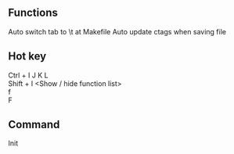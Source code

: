 ## Functions
Auto switch tab to \t at Makefile
Auto update ctags when saving file
 
## Hot key
Ctrl + I J K L      <Up Left Down Right>  
Shift + l           <Show / hide function list>  
f                   <Find the definitoin>  
F                   <Back to reference>  

## Command
Init                <init git and ctags>

